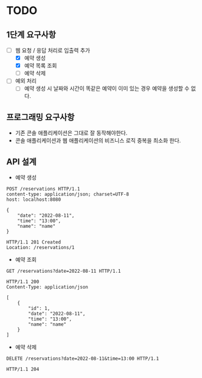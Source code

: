# TODO

## 1단계 요구사항

* [ ] 웹 요청 / 응답 처리로 입출력 추가
  * [x] 예약 생성
  * [x] 예약 목록 조회
  * [ ] 예약 삭제
* [ ] 예외 처리
  * [ ] 예약 생성 시 날짜와 시간이 똑같은 예약이 이미 있는 경우 예약을 생성할 수 없다.

## 프로그래밍 요구사항
* 기존 콘솔 애플리케이션은 그대로 잘 동작해야한다.
* 콘솔 애플리케이션과 웹 애플리케이션의 비즈니스 로직 중복을 최소화 한다.

## API 설계

* 예약 생성
```http request
POST /reservations HTTP/1.1
content-type: application/json; charset=UTF-8
host: localhost:8080

{
    "date": "2022-08-11",
    "time": "13:00",
    "name": "name"
}
```

```http request
HTTP/1.1 201 Created
Location: /reservations/1
```

* 예약 조회
```http request
GET /reservations?date=2022-08-11 HTTP/1.1
```

```http request
HTTP/1.1 200 
Content-Type: application/json

[
    {
        "id": 1,
        "date": "2022-08-11",
        "time": "13:00",
        "name": "name"
    }
]

```

* 예약 삭제
```http request
DELETE /reservations?date=2022-08-11&time=13:00 HTTP/1.1
```

```http request
HTTP/1.1 204 
```
